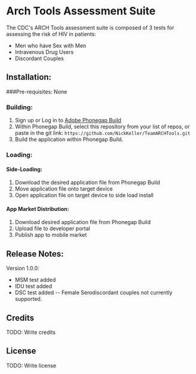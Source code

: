 # Arch Tools Assessment Suite

The CDC's ARCH Tools assessment suite is composed of 3 tests for assessing the risk of HIV in patients:

- Men who have Sex with Men
- Intravenous Drug Users
- Discordant Couples

## Installation:

###Pre-requisites: None

### Building:

1. Sign up or Log in to [Adobe Phonegap Build](https://build.phonegap.com/)
2. Within Phonegap Build, select this repository from your list of repos, or paste in the git link: ```https://github.com/NickKeller/TeamARCHTools.git```
3. Build the application within Phonegap Build.

### Loading:

#### Side-Loading:

1. Download the desired application file from Phonegap Build
2. Move application file onto target device
3. Open application file on target device to side load install

#### App Market Distribution:

1. Download desired application file from Phonegap Build
2. Upload file to developer portal
3. Publish app to mobile market

## Release Notes:

Version 1.0.0:
- MSM test added
- IDU test added
- DSC test added
-- Female Serodiscordant couples not currently supported.

## Credits

TODO: Write credits

## License

TODO: Write license
